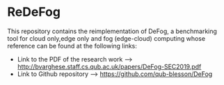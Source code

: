 # ReDeFog
This repository contains the reimplementation of DeFog, a benchmarking tool for cloud only,edge only and fog (edge-cloud) computing  whose reference can be found at the following links: 
- Link to the PDF of the research work --> http://bvarghese.staff.cs.qub.ac.uk/papers/DeFog-SEC2019.pdf
- Link to Github repository --> https://github.com/qub-blesson/DeFog



